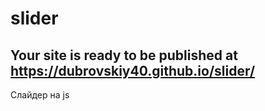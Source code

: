 # slider
## Your site is ready to be published at https://dubrovskiy40.github.io/slider/
Слайдер на js
